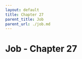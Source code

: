 ```yaml
---
layout: default
title: Chapter 27
parent_title: Job
parent_url: ./job.md
---
```


# Job - Chapter 27
